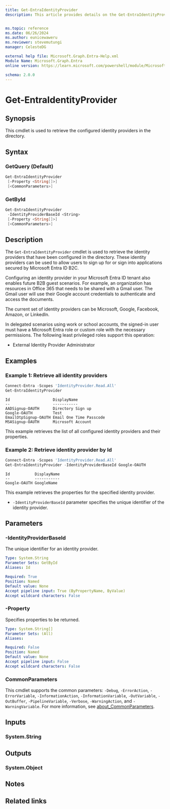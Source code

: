 ```yaml
---
title: Get-EntraIdentityProvider
description: This article provides details on the Get-EntraIdentityProvider command.


ms.topic: reference
ms.date: 06/26/2024
ms.author: eunicewaweru
ms.reviewer: stevemutungi
manager: CelesteDG

external help file: Microsoft.Graph.Entra-Help.xml
Module Name: Microsoft.Graph.Entra
online version: https://learn.microsoft.com/powershell/module/Microsoft.Graph.Entra/Get-EntraIdentityProvider

schema: 2.0.0
---
```


# Get-EntraIdentityProvider

## Synopsis

This cmdlet is used to retrieve the configured identity providers in the directory.

## Syntax

### GetQuery (Default)

```powershell
Get-EntraIdentityProvider
 [-Property <String[]>]
 [<CommonParameters>]
```

### GetById

```powershell
Get-EntraIdentityProvider
 -IdentityProviderBaseId <String>
 [-Property <String[]>]
 [<CommonParameters>]
```

## Description

The `Get-EntraIdentityProvider` cmdlet is used to retrieve the identity providers that have been configured in the directory.
These identity providers can be used to allow users to sign up for or sign into applications secured by Microsoft Entra ID B2C.

Configuring an identity provider in your Microsoft Entra ID tenant also enables future B2B guest scenarios.
For example, an organization has resources in Office 365 that needs to be shared with a Gmail user.
The Gmail user will use their Google account credentials to authenticate and access the documents.

The current set of identity providers can be Microsoft, Google, Facebook, Amazon, or LinkedIn.

In delegated scenarios using work or school accounts, the signed-in user must have a Microsoft Entra role or custom role with the necessary permissions. The following least privileged roles support this operation:

- External Identity Provider Administrator

## Examples

### Example 1: Retrieve all identity providers

```powershell
Connect-Entra -Scopes 'IdentityProvider.Read.All'
Get-EntraIdentityProvider
```

```Output
Id                   DisplayName
--                   -----------
AADSignup-OAUTH      Directory Sign up
Google-OAUTH         Test
EmailOtpSignup-OAUTH Email One Time Passcode
MSASignup-OAUTH      Microsoft Account
```

This example retrieves the list of all configured identity providers and their properties.

### Example 2: Retrieve identity provider by Id

```powershell
Connect-Entra -Scopes 'IdentityProvider.Read.All'
Get-EntraIdentityProvider -IdentityProviderBaseId Google-OAUTH
```

```Output
Id           DisplayName
--           -----------
Google-OAUTH GoogleName
```

This example retrieves the properties for the specified identity provider.

- `-IdentityProviderBaseId` parameter specifies the unique identifier of the identity provider.

## Parameters

### -IdentityProviderBaseId

The unique identifier for an identity provider.

```yaml
Type: System.String
Parameter Sets: GetById
Aliases: Id

Required: True
Position: Named
Default value: None
Accept pipeline input: True (ByPropertyName, ByValue)
Accept wildcard characters: False
```

### -Property

Specifies properties to be returned.

```yaml
Type: System.String[]
Parameter Sets: (All)
Aliases:

Required: False
Position: Named
Default value: None
Accept pipeline input: False
Accept wildcard characters: False
```

### CommonParameters

This cmdlet supports the common parameters: `-Debug`, `-ErrorAction`, `-ErrorVariable`, `-InformationAction`, `-InformationVariable`, `-OutVariable`, `-OutBuffer`, `-PipelineVariable`, `-Verbose`, `-WarningAction`, and `-WarningVariable`. For more information, see [about_CommonParameters](https://go.microsoft.com/fwlink/?LinkID=113216).

## Inputs

### System.String

## Outputs

### System.Object

## Notes

## Related links
